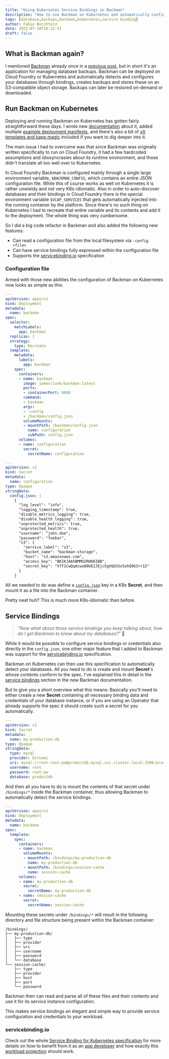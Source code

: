 ```yaml
---
title: "Using Kubernetes Service Bindings in Backman"
description: "How to use Backman on Kubernetes and automatically configure databases through service bindings"
tags: [database,backups,backman,kubernetes,service binding]
author: Fabio Berchtold
date: 2022-07-10T19:22:51
draft: false
---
```


## What is Backman again?

I mentioned [Backman](https://github.com/JamesClonk/backman) already once in a [previous post](/posts/database-backups-with-backman/), but in short it's an application for managing database backups. Backman can be deployed on Cloud Foundry or Kubernetes and automatically detects and configures your databases through bindings, creates backups and stores these on an S3-compatible object storage. Backups can later be restored on-demand or downloaded.

## Run Backman on Kubernetes

Deploying and running Backman on Kubernetes has gotten fairly straightforward these days. I wrote new [documentation](https://github.com/JamesClonk/backman/tree/master/docs/kubernetes) about it, added multiple [example deployment manifests](https://github.com/JamesClonk/backman/blob/master/kubernetes/deploy), and there's also a bit of [ytt templates and kapp magic](https://github.com/JamesClonk/backman/blob/master/kubernetes/build) included if you want to dig deeper into it.

The main issue I had to overcome was that since Backman was originally written specifically to run on Cloud Foundry, it had a few hardcoded assumptions and idiosyncrasies about its runtime environment, and those didn't translate all too well over to Kubernetes.

In Cloud Foundry Backman is configured mainly through a single large environment variable, `$BACKMAN_CONFIG`, which contains an entire JSON configuration file. While this of course works as well on Kubernetes it is rather unwieldy and not very K8s-idiomatic. Also in order to auto-discover databases and their bindings in Cloud Foundry there is the special environment variable `$VCAP_SERVICES` that gets automatically injected into the running container by the platform. Since there's no such thing on Kubernetes I had to recreate that entire variable and its contents and add it to the deployment. The whole thing was very cumbersome.

So I did a big code refactor in Backman and also added the following new features:
- Can read a configuration file from the local filesystem via `-config <file>`
- Can have service bindings fully expressed within the configuration file
- Supports the [servicebinding.io](https://servicebinding.io/) specification

### Configuration file

Armed with those new abilities the configuration of Backman on Kubernetes now looks as simple as this:

```yaml
---
apiVersion: apps/v1
kind: Deployment
metadata:
  name: backman
spec:
  selector:
    matchLabels:
      app: backman
  replicas: 1
  strategy:
    type: Recreate
  template:
    metadata:
      labels:
        app: backman
    spec:
      containers:
      - name: backman
        image: jamesclonk/backman:latest
        ports:
        - containerPort: 8080
        command:
        - backman
        args:
        - -config
        - /backman/config.json
        volumeMounts:
        - mountPath: /backman/config.json
          name: configuration
          subPath: config.json
      volumes:
      - name: configuration
        secret:
          secretName: configuration

---
apiVersion: v1
kind: Secret
metadata:
  name: configuration
type: Opaque
stringData:
  config.json: |
    {
      "log_level": "info",
      "logging_timestamp": true,
      "disable_metrics_logging": true,
      "disable_health_logging": true,
      "unprotected_metrics": true,
      "unprotected_health": true,
      "username": "john.doe",
      "password": "foobar",
      "s3": {
        "service_label": "s3",
        "bucket_name": "backman-storage",
        "host": "s3.amazonaws.com",
        "access_key": "BKIKJAA5BMMU2RHO6IBB",
        "secret_key": "V7f1CwQqAcwo80UEIJEjc5gVQUSSx5ohQ9GSrr12"
      }
    }
```

All we needed to do was define a [`config.json`](https://github.com/JamesClonk/backman/blob/master/docs/configuration.md) key in a K8s **Secret**, and then mount it as a file into the Backman container.

Pretty neat huh? This is much more K8s-idiomatic than before.

## Service Bindings

> *"Now what about those service bindings you keep talking about, how do I get Backman to know about my databases?"* 🤔

While it would be possible to configure service bindings or credentials also directly in the `config.json`, one other major feature that I added to Backman was support for the [servicebinding.io](https://servicebinding.io/) specification.

Backman on Kubernetes can then use this specification to automatically detect your databases. All you need to do is create and mount **Secret**'s whose contents conform to the spec. I've explained this in detail in the [service bindings](https://github.com/JamesClonk/backman/blob/master/docs/kubernetes/configuration.md#service_binding_root---service-bindings) section in the new Backman documentation.

But to give you a short overview what this means: Basically you'll need to either create a new **Secret** containing all necessary binding data and credentials of your database instance, or if you are using an Operator that already supports the spec it should create such a secret for you automatically.

```yaml
---
apiVersion: v1
kind: Secret
metadata:
  name: my-production-db
type: Opaque
stringData:
  type: mysql
  provider: bitnami
  uri: mysql://root:root-pw@productdb.mysql.svc.cluster.local:3306/productdb
  username: root
  password: root-pw
  database: productdb
```

And then all you have to do is mount the contents of that secret under `/bindings/*` inside the Backman container, thus allowing Backman to automatically detect the service bindings.

```yaml
---
apiVersion: apps/v1
kind: Deployment
metadata:
  name: backman
spec:
  template:
    spec:
      containers:
      - name: backman
        volumeMounts:
        - mountPath: /bindings/my-production-db
          name: my-production-db
        - mountPath: /bindings/session-cache
          name: session-cache
      volumes:
      - name: my-production-db
        secret:
          secretName: my-production-db
      - name: session-cache
        secret:
          secretName: session-cache
```

Mounting these secrets under `/bindings/*` will result in the following directory and file structure being present within the Backman container:

```plain
/bindings/
├── my-production-db/
│   ├── type
│   ├── provider
│   ├── uri
│   ├── username
│   ├── password
│   └── database
└── session-cache/
    ├── type
    ├── provider
    ├── host
    ├── port
    └── password
```

Backman then can read and parse all of these files and their contents and use it for its service instance configuration.

This makes service bindings an elegant and simple way to provide service configuration and credentials to your workload.

### servicebinding.io

Check out the whole [Service Binding for Kubernetes specification](https://servicebinding.io/) for more details on how to benefit from it as an [app developer](https://servicebinding.io/application-developer/) and how exactly this [workload projection](https://servicebinding.io/spec/core/1.0.0/#workload-projection) should work.
